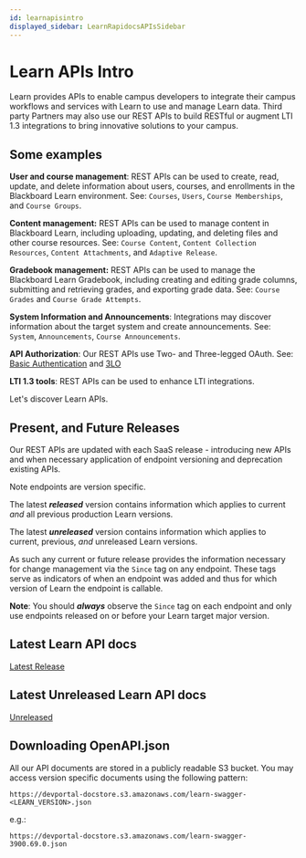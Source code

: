 ```yaml
---
id: learnapisintro
displayed_sidebar: LearnRapidocsAPIsSidebar
---
```


# Learn APIs Intro

Learn provides APIs to enable campus developers to integrate their campus workflows and services with Learn to use and manage Learn data. Third party Partners may also use our REST APIs to build RESTful or augment LTI 1.3 integrations to bring innovative solutions to your campus.

## Some examples
**User and course management**: REST APIs can be used to create, read, update, and delete information about users, courses, and enrollments in the Blackboard Learn environment. See: `Courses`, `Users`, `Course Memberships`, and `Course Groups`.

**Content management:** REST APIs can be used to manage content in Blackboard Learn, including uploading, updating, and deleting files and other course resources. See: `Course Content`, `Content Collection Resources`, `Content Attachments`, and `Adaptive Release`.

**Gradebook management:** REST APIs can be used to manage the Blackboard Learn Gradebook, including creating and editing grade columns, submitting and retrieving grades, and exporting grade data. See: `Course Grades` and `Course Grade Attempts`.

**System Information and Announcements**: Integrations may discover information about the target system and create announcements. See: `System`, `Announcements`, `Course Announcements`.

**API Authorization**: Our REST APIs use Two- and Three-legged OAuth. See: [Basic Authentication](https://docs.anthology.com/docs/REST%20APIs/Learn/Getting%20Started/rest_apis-learn-getting-started-basic_auth) and [3LO](https://musical-adventure-wl1kq5k.pages.github.io/docs/REST%20APIs/Learn/Getting%20Started/rest_apis-learn-getting-started-3lo)

**LTI 1.3 tools**: REST APIs can be used to enhance LTI integrations.

Let's discover Learn APIs.

## Present, and Future Releases
Our REST APIs are updated with each SaaS release - introducing new APIs and when necessary application of endpoint versioning and deprecation existing APIs. 

Note endpoints are version specific.

The latest ***released*** version contains information which applies to current *and* all previous production Learn versions. 

The latest ***unreleased*** version contains information which applies to current, previous, *and* unreleased Learn versions.

As such any current or future release provides the information necessary for change management via the `Since` tag on any endpoint. These tags serve as indicators of when an endpoint was added and thus for which version of Learn the endpoint is callable.

**Note**: You should ***always*** observe the `Since` tag on each endpoint and only use endpoints released on or before your Learn target major version.

## Latest Learn API docs

[Latest Release](./apis/learn/learnapisreleased) 

## Latest Unreleased Learn API docs
[Unreleased](./apis/learn/learnapisunreleased)

## Downloading OpenAPI.json
All our API documents are stored in a publicly readable S3 bucket. You may access version specific documents using the following pattern:

`https://devportal-docstore.s3.amazonaws.com/learn-swagger-<LEARN_VERSION>.json`

e.g.:

`https://devportal-docstore.s3.amazonaws.com/learn-swagger-3900.69.0.json`








